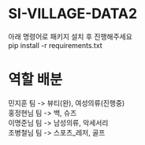 # SI-VILLAGE-DATA2

아래 명령어로 패키지 설치 후 진행해주세요  
pip install -r requirements.txt

# 역할 배분

민지훈 팀 -> 뷰티(완), 여성의류(진행중)  
홍정현님 팀 -> 백, 슈즈  
이명준님 팀 -> 남성의류, 악세서리  
조병철님 팀 -> 스포츠\_레저, 골프
